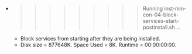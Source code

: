 * >>>>>>>>> Running inst-min-con-04-block-services-start-postinstall.sh ...
  * Block services from starting after they are being installed.
  * Disk size = 877648K. Space Used = 8K. Runtime = 00:00:00:00.
